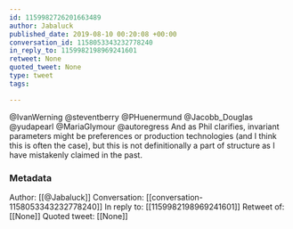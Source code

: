 ```yaml
---
id: 1159982726201663489
author: Jabaluck
published_date: 2019-08-10 00:20:08 +00:00
conversation_id: 1158053343232778240
in_reply_to: 1159982198969241601
retweet: None
quoted_tweet: None
type: tweet
tags:

---
```


@IvanWerning @steventberry @PHuenermund @Jacobb_Douglas @yudapearl @MariaGlymour @autoregress And as Phil clarifies, invariant parameters might be preferences or production technologies (and I think this is often the case), but this is not definitionally a part of structure as I have mistakenly claimed in the past.

### Metadata

Author: [[@Jabaluck]]
Conversation: [[conversation-1158053343232778240]]
In reply to: [[1159982198969241601]]
Retweet of: [[None]]
Quoted tweet: [[None]]
